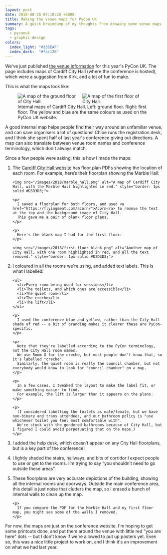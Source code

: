 ```yaml
---
layout: post
date: 2018-08-26 07:10:28 +0000
title: Making the venue maps for PyCon UK
summary: A quick braindump of my thoughts from drawing some venue maps for PyCon UK.
tags:
  - pyconuk
  - graphic-design
colors:
  index_light: "#336EAF"
  index_dark:  "#fac126"
---
```


We've just published [the venue information][venue] for this year's PyCon UK.
The page includes maps of Cardiff City Hall (where the conference is hosted), which were a suggestion from Kirk, and a lot of fun to make.

This is what the maps look like:

<figure>
  <div style="max-width: 48%; display: inline-block;">
    <img src="/images/2018/venue-map_ground.png" alt="A map of the ground floor of City Hall.">
  </div>
  <div style="max-width: 48%; display: inline-block;">
    <img src="/images/2018/venue-map_first.png" alt="A map of the first floor of City Hall.">
  </div>
  <figcaption>
    Internal maps of Cardiff City Hall.
    Left: ground floor.
    Right: first floor.
    The yellow and blue are the same colours as used on the PyCon UK website.
  </figcaption>
</figure>

A good internal map helps people find their way around an unfamiliar venue, and can save organisers a lot of questions!
Chloe runs the registration desk, and I think she spent half of last year's conference giving out directions.
A map can also translate between venue room names and conference terminology, which don't always match.

[conf]: /2018/inclusive-conferences/#clear-internal-signage

Since a few people were asking, this is how I made the maps:

<ol>
  <li>
    <p>
      The <a href="https://www.cardiffcityhall.com/rooms/">Cardiff City Hall website</a> has floor plan PDFs showing the location of each room.
      For example, here&rsquo;s their floorplan showing the Marble Hall:
    </p>

    <img src="/images/2018/marble_hall.png" alt="A map of Cardiff City Hall, with the Marble Hall highlighted in red." style="border: 1px solid #D3D3D3;">

    <p>
      I saved a floorplan for both floors, and used <a href="https://flyingmeat.com/acorn/">Acorn</a> to remove the text at the top and the background image of City Hall.
      This gave me a pair of blank floor plans.
    </p>

    <p>
      Here's the blank map I had for the first floor:
    </p>

    <img src="/images/2018/first_floor_blank.png" alt="Another map of City Hall, with one room highlighted in red, and all the text removed." style="border: 1px solid #D3D3D3;">
  </li>
  <li>
    <p>
      I coloured in all the rooms we're using, and added text labels.
      This is what I labelled:
    </p>

    <ul>
      <li>Every room being used for sessions</li>
      <li>The toilets, and which ones are accessible</li>
      <li>The quiet room</li>
      <li>The creche</li>
      <li>The lift</li>
    </ul>

    <p>
      I used the conference blue and yellow, rather than the City Hall shade of red -- a bit of branding makes it clearer these are PyCon-specific.
    </p>

    <p>
      Note that they're labelled according to the PyCon terminology, not the City Hall room names.
      We use Room G for the creche, but most people don't know that, so it's labelled "creche".
      Similarly, the quiet room is really the council chamber, but not everybody would know to look for "council chamber" on a map.
    </p>

    <p>
      In a few cases, I tweaked the layout to make the label fit, or make something easier to find.
      For example, the lift is larger than it appears on the plans.
    </p>

    <p>
      (I considered labelling the toilets as male/female, but we have non-binary and trans attendees, and our bathroom policy is "use whichever toilet you feel most comfortable with".
      We're stuck with the gendered bathrooms because of City Hall, but I figured I could avoid perpetuating that on the maps.)
    </p>
  </li>
  <li>
    <p>
      I added the help desk, which doesn&rsquo;t appear on any City Hall floorplans, but is a key part of the conference!
    </p>
  </li>
  <li>
    <p>
      I lightly shaded the stairs, hallways, and bits of corridor I expect people to use or get to the rooms.
      I&rsquo;m trying to say &ldquo;you shouldn&rsquo;t need to go outside these areas&rdquo;.
    </p>
  </li>
  <li>
    <p>
      These floorplans are very accurate depictions of the building, showing all the internal rooms and doorways.
      Outside the main conference area, this detail is just noise that clutters the map, so I erased a bunch of internal walls to clean up the map.
    </p>

    <p>
      If you compare the PDF for the Marble Hall and my first floor map, you might see some of the walls I removed.
    </p>
  </li>
</ol>

For now, the maps are just on the conference website.
I'm hoping to get some printouts done, and put them around the venue with little red "you are here" dots -- but I don't know if we're allowed to put up posters yet.
Even so, this was a nice little project to work on, and I think it's an improvement on what we had last year.

[venue]: https://2018.pyconuk.org/venue/

